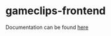 # gameclips-frontend
Documentation can be found [here](https://github.com/JumppanenTomi/gameclips-backend)
